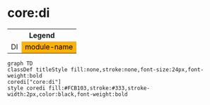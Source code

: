 # core:di

<table>
<tr><th colspan='2'>Legend</th></tr>
<tr><td style='text-align:center;'>DI</td><td style='text-align:center; background-color:#FCB103; color:black'>module-name</td></tr>
</table>

```mermaid
graph TD
classDef titleStyle fill:none,stroke:none,font-size:24px,font-weight:bold
coredi["core:di"]
style coredi fill:#FCB103,stroke:#333,stroke-width:2px,color:black,font-weight:bold
```
